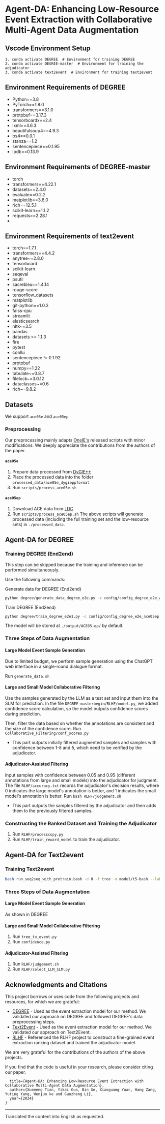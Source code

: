 # Agent-DA: Enhancing Low-Resource Event Extraction with Collaborative Multi-Agent Data Augmentation

## Vscode Environment Setup
```
1. conda activate DEGREE  # Environment for training DEGREE
2. conda activate DEGREE-master  # Environment for training the adjudicator
3. conda activate text2event  # Environment for training text2event
```

## Environment Requirements of DEGREE
- Python==3.8
- PyTorch==1.8.0
- transformers==3.1.0 
- protobuf==3.17.3
- tensorboardx==2.4
- lxml==4.6.3
- beautifulsoup4==4.9.3
- bs4==0.0.1
- stanza==1.2
- sentencepiece==0.1.95
- ipdb==0.13.9

## Environment Requirements of DEGREE-master
- torch
- transformers==4.22.1
- datasets==2.4.0
- evaluate==0.2.2
- matplotlib==3.6.0
- rich==12.5.1
- scikit-learn==1.1.2
- requests==2.28.1
- 
## Environment Requirements of text2event
- torch==1.7.1
- transformers==4.4.2
- anytree~=2.8.0
- tensorboard
- scikit-learn
- seqeval
- psutil
- sacrebleu~=1.4.14
- rouge-score
- tensorflow_datasets
- matplotlib
- git-python==1.0.3
- faiss-cpu
- streamlit
- elasticsearch
- nltk~=3.5
- pandas
- datasets >= 1.1.3
- fire
- pytest
- conllu
- sentencepiece != 0.1.92
- protobuf
- numpy==1.22
- tabulate~=0.8.7
- filelock~=3.0.12
- dataclasses~=0.6
- rich~=9.8.2

## Datasets
We support `ace05e` and `ace05ep`

### Preprocessing
Our preprocessing mainly adapts [OneIE's](https://blender.cs.illinois.edu/software/oneie/) released scripts with minor modifications. We deeply appreciate the contributions from the authors of the paper.

#### `ace05e`
1. Prepare data processed from [DyGIE++](https://github.com/dwadden/dygiepp#ace05-event)
2. Place the processed data into the folder `processed_data/ace05e_dygieppformat`
3. Run `scripts/process_ace05e.sh`

#### `ace05ep`
1. Download ACE data from [LDC](https://catalog.ldc.upenn.edu/LDC2006T06)
2. Run `scripts/process_ace05ep.sh`
The above scripts will generate processed data (including the full training set and the low-resource sets) in `./processed_data`.

## Agent-DA for DEGREE
### Training DEGREE (End2end)
This step can be skipped because the training and inference can be performed simultaneously.

Use the following commands:

Generate data for DEGREE (End2end)
```bash
python degree/generate_data_degree_e2e.py -c config/config_degree_e2e_ace05ep.json
```
Train DEGREE (End2end)
```bash
python degree/train_degree_e2e1.py -c config/config_degree_e2e_ace05ep.json
```

The model will be stored at `./output/ACE05-ep/` by default.

### Three Steps of Data Augmentation

#### Large Model Event Sample Generation
Due to limited budget, we perform sample generation using the ChatGPT web interface in a single-round dialogue format.

Run `generate_data.sh`

#### Large and Small Model Collaborative Filtering
Use the samples generated by the LLM as a test set and input them into the SLM for prediction. In the file `DEGREE-masterbegin/RLHF/model.py`, we added confidence score calculation, so the model outputs confidence scores during prediction.

Then, filter the data based on whether the annotations are consistent and the size of the confidence score.
Run `Collaborative_Filtering/conf_scores.py`
- This part outputs initially filtered augmented samples and samples with confidence between 1-δ and δ, which need to be verified by the adjudicator.

#### Adjudicator-Assisted Filtering
Input samples with confidence between 0.05 and 0.95 (different annotations from large and small models) into the adjudicator for judgment. The file `RLHF/accuracy.txt` records the adjudicator's decision results, where 0 indicates the large model's annotation is better, and 1 indicates the small model's annotation is better.
Run `bash RLHF/judgement.sh`
- This part outputs the samples filtered by the adjudicator and then adds them to the previously filtered samples.

### Constructing the Ranked Dataset and Training the Adjudicator
1. Run `RLHF/processcopy.py`
2. Run `RLHF/train_reward_model` to train the adjudicator.

## Agent-DA for Text2event
### Training Text2event

```bash
bash run_seq2seq_with_pretrain.bash -d 0 -f tree -m model/t5-bash --label_smoothing 0 -l 1e-4 --lr_schedeler linear --warmup_steps 2000 -b 16
```

### Three Steps of Data Augmentation

#### Large Model Event Sample Generation
As shown in DEGREE

#### Large and Small Model Collaborative Filtering
1. Run `tree_to_event.py`
2. Run `confidence.py`

#### Adjudicator-Assisted Filtering
1. Run `RLHF/judgement.sh`
2. Run `RLHF/select_LLM_SLM.py`

## Acknowledgments and Citations
This project borrows or uses code from the following projects and resources, for which we are grateful:

- [DEGREE](https://github.com/PlusLabNLP/DEGREE) - Used as the event extraction model for our method. We validated our approach on DEGREE and followed DEGREE's data preprocessing steps.
- [Text2Event](https://github.com/luyaojie/Text2Event) - Used as the event extraction model for our method. We validated our approach on Text2Event.
- [RLHF](https://github.com/HarderThenHarder/transformers_tasks/tree/main/RLHF) - Referenced the RLHF project to construct a fine-grained event extraction ranking dataset and trained the adjudicator model.

We are very grateful for the contributions of the authors of the above projects.


If you find that the code is useful in your research, please consider citing our paper.

```@article{Tian and Guo2024Agent-DA,
  title={Agent-DA: Enhancing Low-Resource Event Extraction with Collaborative Multi-Agent Data Augmentation},
  author={Xuemeng Tian, Yikai Guo, Bin Ge, Xiaoguang Yuan, Hang Zang, Yuting Yang, Wenjun ke and Guozheng Li},
  year={2024}
}
```

---

Translated the content into English as requested.
